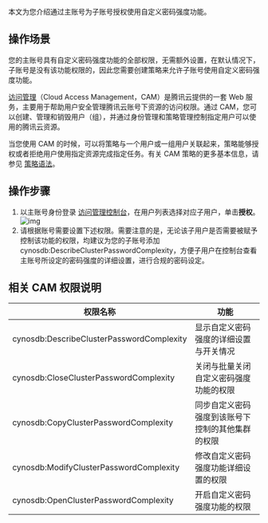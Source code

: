 本文为您介绍通过主账号为子账号授权使用自定义密码强度功能。

## 操作场景
您的主账号具有自定义密码强度功能的全部权限，无需额外设置，在默认情况下，子账号是没有该功能权限的，因此您需要创建策略来允许子账号使用自定义密码强度功能。

[访问管理](https://cloud.tencent.com/document/product/598/10583)（Cloud Access Management，CAM）是腾讯云提供的一套 Web 服务，主要用于帮助用户安全管理腾讯云账号下资源的访问权限。通过 CAM，您可以创建、管理和销毁用户（组），并通过身份管理和策略管理控制指定用户可以使用的腾讯云资源。

当您使用 CAM 的时候，可以将策略与一个用户或一组用户关联起来，策略能够授权或者拒绝用户使用指定资源完成指定任务。有关 CAM 策略的更多基本信息，请参见 [策略语法](https://cloud.tencent.com/document/product/598/10603)。

## 操作步骤
1. 以主账号身份登录 [访问管理控制台](https://console.cloud.tencent.com/cam)，在用户列表选择对应子用户，单击**授权**。
![img](https://main.qcloudimg.com/raw/8c15b3841ea1c3efdc123028d284c330.png)
2. 请根据账号需要设置下述权限。需要注意的是，无论该子用户是否需要被赋予控制该功能的权限，均建议为您的子账号添加cynosdb:DescribeClusterPasswordComplexity，方便子用户在控制台查看主账号所设定的密码强度的详细设置，进行合规的密码设定。

## 相关 CAM 权限说明

| 权限名称 | 功能 |
|---------|---------|
| cynosdb:DescribeClusterPasswordComplexity | 显示自定义密码强度的详细设置与开关情况 |
| cynosdb:CloseClusterPasswordComplexity | 关闭与批量关闭自定义密码强度功能的权限 |
| cynosdb:CopyClusterPasswordComplexity | 同步自定义密码强度到该账号下控制的其他集群的权限 |
| cynosdb:ModifyClusterPasswordComplexity | 修改自定义密码强度功能详细设置的权限 |
| cynosdb:OpenClusterPasswordComplexity | 开启自定义密码强度功能的权限 |


